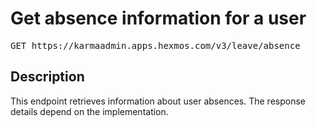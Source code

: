 # Get absence information for a user

<pre id='liveapi-code'>GET https://karmaadmin.apps.hexmos.com/v3/leave/absence
</pre>

## Description
This endpoint retrieves information about user absences.
The response details depend on the implementation.


